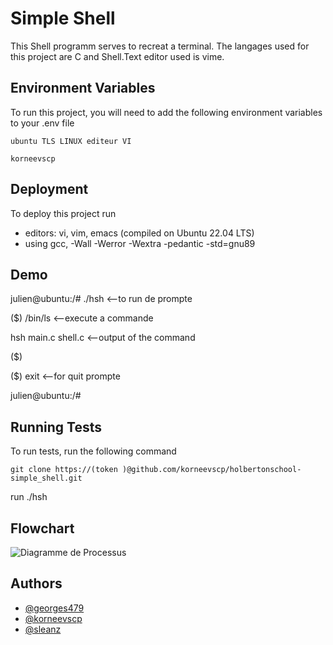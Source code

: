 # Simple Shell

This Shell programm serves to recreat a terminal. The langages used for this project are C and Shell.Text editor used is vime.


## Environment Variables

To run this project, you will need to add the following environment variables to your .env file

`ubuntu TLS LINUX editeur VI `

`korneevscp`


## Deployment

To deploy this project run

- editors: vi, vim, emacs (compiled on Ubuntu 22.04 LTS) 
- using gcc, -Wall -Werror -Wextra -pedantic -std=gnu89


## Demo


julien@ubuntu:/# ./hsh <--to run de prompte

($) /bin/ls  <--execute a commande

hsh main.c shell.c  <--output of the command

($)

($) exit  <--for quit prompte

julien@ubuntu:/#

## Running Tests

To run tests, run the following command

`git clone https://(token )@github.com/korneevscp/holbertonschool-simple_shell.git`

run ./hsh
##  Flowchart

![Diagramme de Processus](https://drive.google.com/file/d/1gGjyS6YUIR4OnMPpHDZhpH3OGsLwl-tw/view?usp=drive_link)
## Authors

- [@georges479](https://www.github.com/georges479)
- [@korneevscp](https://www.github.com/korneevscp)
- [@sleanz](https://www.github.com/sleanz)
